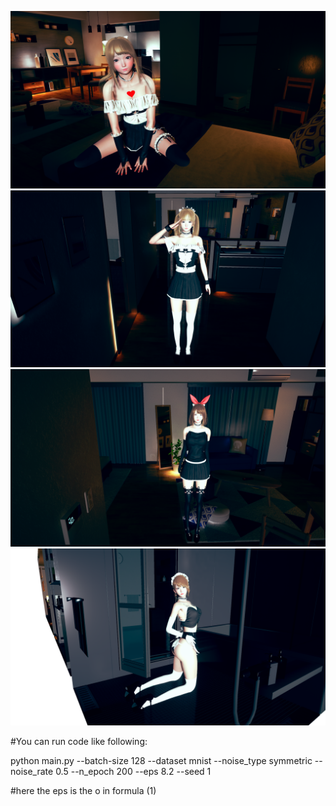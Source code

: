 ![1](https://github.com/codesubmiter/b3124134/blob/master/data/AI_2020-01-24-12-57-44-715.png)
![2](https://github.com/codesubmiter/b3124134/blob/master/data/AI_2020-01-24-13-09-17-356.png)
![3](https://github.com/codesubmiter/b3124134/blob/master/data/AI_2020-01-24-13-16-25-658.png)
![4](https://github.com/codesubmiter/b3124134/blob/master/data/AI_2020-01-24-13-23-25-505.png)




#You can run code like following:

python main.py --batch-size 128 --dataset mnist --noise_type symmetric --noise_rate 0.5 --n_epoch 200 --eps 8.2 --seed 1

#here the eps is the o in formula (1)

